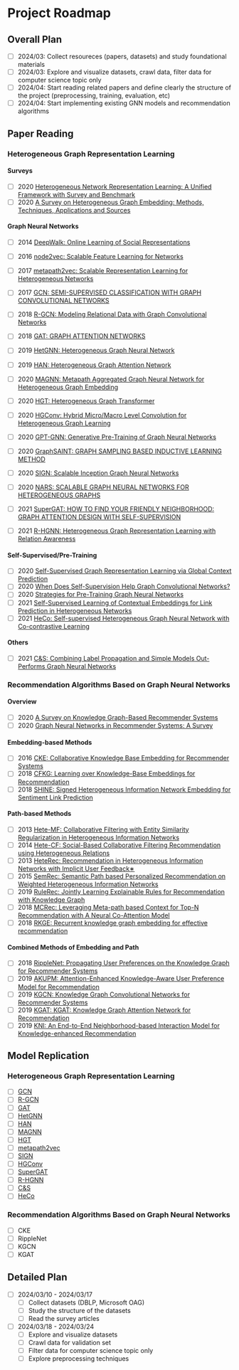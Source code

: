# Project Roadmap

## Overall Plan

* [ ] 2024/03: Collect resoureces (papers, datasets) and study foundational materials
* [ ] 2024/03: Explore and visualize datasets, crawl data, filter data for computer science topic only
* [ ] 2024/04: Start reading related papers and define clearly the structure of the project (preprocessing, training, evaluation, etc)
* [ ] 2024/04: Start implementing existing GNN models and recommendation algorithms

## Paper Reading

### Heterogeneous Graph Representation Learning

#### Surveys

* [ ] 2020 [Heterogeneous Network Representation Learning: A Unified Framework with Survey and Benchmark](https://arxiv.org/pdf/2004.00216)
* [ ] 2020 [A Survey on Heterogeneous Graph Embedding: Methods, Techniques, Applications and Sources](https://arxiv.org/pdf/2011.14867)

#### Graph Neural Networks

* [ ] 2014 [DeepWalk: Online Learning of Social Representations](https://arxiv.org/pdf/1403.6652)
* [ ] 2016 [node2vec: Scalable Feature Learning for Networks](https://arxiv.org/pdf/1607.00653)
* [ ] 2017 [metapath2vec: Scalable Representation Learning for Heterogeneous Networks](https://ericdongyx.github.io/papers/KDD17-dong-chawla-swami-metapath2vec.pdf)
* [ ] 2017 [GCN: SEMI-SUPERVISED CLASSIFICATION WITH GRAPH CONVOLUTIONAL NETWORKS](https://arxiv.org/pdf/1609.02907)
* [ ] 2018 [R-GCN: Modeling Relational Data with Graph Convolutional Networks](https://arxiv.org/pdf/1703.06103)
* [ ] 2018 [GAT: GRAPH ATTENTION NETWORKS](https://arxiv.org/pdf/1710.10903)
* [ ] 2019 [HetGNN: Heterogeneous Graph Neural Network](https://dl.acm.org/doi/pdf/10.1145/3292500.3330961)
* [ ] 2019 [HAN: Heterogeneous Graph Attention Network](https://arxiv.org/pdf/1903.07293)
* [ ] 2020 [MAGNN: Metapath Aggregated Graph Neural Network for Heterogeneous Graph Embedding](https://arxiv.org/pdf/2002.01680)
* [ ] 2020 [HGT: Heterogeneous Graph Transformer](https://arxiv.org/pdf/2003.01332)
* [ ] 2020 [HGConv: Hybrid Micro/Macro Level Convolution for Heterogeneous Graph Learning](https://arxiv.org/pdf/2012.14722)
* [ ] 2020 [GPT-GNN: Generative Pre-Training of Graph Neural Networks](https://arxiv.org/pdf/2006.15437)
* [ ] 2020 [GraphSAINT: GRAPH SAMPLING BASED INDUCTIVE LEARNING METHOD](https://openreview.net/pdf?id=BJe8pkHFwS)
* [ ] 2020 [SIGN: Scalable Inception Graph Neural Networks](https://arxiv.org/pdf/2004.11198)
* [ ] 2020 [NARS: SCALABLE GRAPH NEURAL NETWORKS FOR HETEROGENEOUS GRAPHS](https://arxiv.org/pdf/2011.09679)
* [ ] 2021 [SuperGAT: HOW TO FIND YOUR FRIENDLY NEIGHBORHOOD: GRAPH ATTENTION DESIGN WITH SELF-SUPERVISION](https://openreview.net/pdf?id=Wi5KUNlqWty)
* [ ] 2021 [R-HGNN: Heterogeneous Graph Representation Learning with Relation Awareness](https://arxiv.org/pdf/2105.11122)


#### Self-Supervised/Pre-Training

* [ ] 2020 [Self-Supervised Graph Representation Learning via Global Context Prediction](https://arxiv.org/pdf/2003.01604)
* [ ] 2020 [When Does Self-Supervision Help Graph Convolutional Networks?](http://proceedings.mlr.press/v119/you20a/you20a.pdf)
* [ ] 2020 [Strategies for Pre-Training Graph Neural Networks](https://www.openreview.net/pdf?id=HJlWWJSFDH)
* [ ] 2021 [Self-Supervised Learning of Contextual Embeddings for Link Prediction in Heterogeneous Networks](https://arxiv.org/pdf/2007.11192)
* [ ] 2021 [HeCo: Self-supervised Heterogeneous Graph Neural Network with Co-contrastive Learning](https://arxiv.org/pdf/2105.09111)

#### Others

* [ ] 2021 [C&S: Combining Label Propagation and Simple Models Out-Performs Graph Neural Networks](https://arxiv.org/pdf/2010.13993)

### Recommendation Algorithms Based on Graph Neural Networks
#### Overview

* [ ] 2020 [A Survey on Knowledge Graph-Based Recommender Systems](https://arxiv.org/pdf/2003.00911)
* [ ] 2020 [Graph Neural Networks in Recommender Systems: A Survey](http://arxiv.org/pdf/2011.02260)

#### Embedding-based Methods

* [ ] 2016 [CKE: Collaborative Knowledge Base Embedding for Recommender Systems](https://www.kdd.org/kdd2016/papers/files/adf0066-zhangA.pdf)
* [ ] 2018 [CFKG: Learning over Knowledge-Base Embeddings for Recommendation](https://arxiv.org/pdf/1803.06540)
* [ ] 2018 [SHINE: Signed Heterogeneous Information Network Embedding for Sentiment Link Prediction](https://arxiv.org/pdf/1712.00732)

#### Path-based Methods

* [ ] 2013 [Hete-MF: Collaborative Filtering with Entity Similarity Regularization in Heterogeneous Information Networks](https://citeseerx.ist.psu.edu/document?repid=rep1&type=pdf&doi=923e16b43dcd26b59f32c71ef366bf70588853f8)
* [ ] 2014 [Hete-CF: Social-Based Collaborative Filtering Recommendation using Heterogeneous Relations](https://arxiv.org/pdf/1412.7610)
* [ ] 2013 [HeteRec: Recommendation in Heterogeneous Information Networks with Implicit User Feedback∗](http://hanj.cs.illinois.edu/pdf/recsys13_xyu.pdf)
* [ ] 2015 [SemRec: Semantic Path based Personalized Recommendation on Weighted Heterogeneous Information Networks](https://papers-gamma.link/static/memory/pdfs/152-Shi_Semantic_Path_Based_Personalized_Recommendation_on_Weighted_HIN_2015.pdf)
* [ ] 2019 [RuleRec: Jointly Learning Explainable Rules for Recommendation with Knowledge Graph](https://arxiv.org/pdf/1903.03714)
* [ ] 2018 [MCRec: Leveraging Meta-path based Context for Top-N Recommendation with A Neural Co-Attention Model](https://dl.acm.org/doi/pdf/10.1145/3219819.3219965)
* [ ] 2018 [RKGE: Recurrent knowledge graph embedding for effective recommendation](https://repository.tudelft.nl/islandora/object/uuid:9a3559e9-27b6-47cd-820d-d7ecc76cbc06/datastream/OBJ/download)

#### Combined Methods of Embedding and Path

* [ ] 2018 [RippleNet: Propagating User Preferences on the Knowledge Graph for Recommender Systems](https://arxiv.org/pdf/1803.03467)
* [ ] 2019 [AKUPM: Attention-Enhanced Knowledge-Aware User Preference Model for Recommendation](https://dl.acm.org/doi/abs/10.1145/3292500.3330705)
* [ ] 2019 [KGCN: Knowledge Graph Convolutional Networks for Recommender Systems](https://arxiv.org/pdf/1904.12575)
* [ ] 2019 [KGAT: KGAT: Knowledge Graph Attention Network for Recommendation](https://arxiv.org/pdf/1905.07854)
* [ ] 2019 [KNI: An End-to-End Neighborhood-based Interaction Model for Knowledge-enhanced Recommendation](https://arxiv.org/pdf/1908.04032)

## Model Replication

### Heterogeneous Graph Representation Learning

* [ ] [GCN](https://github.com/ZZy979/pytorch-tutorial/tree/master/gnn/gcn)
* [ ] [R-GCN](https://github.com/ZZy979/pytorch-tutorial/tree/master/gnn/rgcn)
* [ ] [GAT](https://github.com/ZZy979/pytorch-tutorial/tree/master/gnn/gat)
* [ ] [HetGNN](https://github.com/ZZy979/pytorch-tutorial/tree/master/gnn/hetgnn)
* [ ] [HAN](https://github.com/ZZy979/pytorch-tutorial/tree/master/gnn/han)
* [ ] [MAGNN](https://github.com/ZZy979/pytorch-tutorial/tree/master/gnn/magnn)
* [ ] [HGT](https://github.com/ZZy979/pytorch-tutorial/tree/master/gnn/hgt)
* [ ] [metapath2vec](https://github.com/ZZy979/pytorch-tutorial/tree/master/gnn/metapath2vec)
* [ ] [SIGN](https://github.com/ZZy979/pytorch-tutorial/tree/master/gnn/sign)
* [ ] [HGConv](https://github.com/ZZy979/pytorch-tutorial/tree/master/gnn/hgconv)
* [ ] [SuperGAT](https://github.com/ZZy979/pytorch-tutorial/tree/master/gnn/supergat)
* [ ] [R-HGNN](https://github.com/ZZy979/pytorch-tutorial/tree/master/gnn/rhgnn)
* [ ] [C&S](https://github.com/ZZy979/pytorch-tutorial/tree/master/gnn/cs)
* [ ] [HeCo](https://github.com/ZZy979/pytorch-tutorial/tree/master/gnn/heco)

### Recommendation Algorithms Based on Graph Neural Networks

* [ ] CKE
* [ ] RippleNet
* [ ] KGCN
* [ ] KGAT

## Detailed Plan

* [ ] 2024/03/10 - 2024/03/17
	* [ ] Collect datasets (DBLP, Microsoft OAG)
	* [ ] Study the structure of the datasets
	* [ ] Read the survey articles

* [ ] 2024/03/18 - 2024/03/24
	* [ ] Explore and visualize datasets
	* [ ] Crawl data for validation set
	* [ ] Filter data for computer science topic only
	* [ ] Explore preprocessing techniques